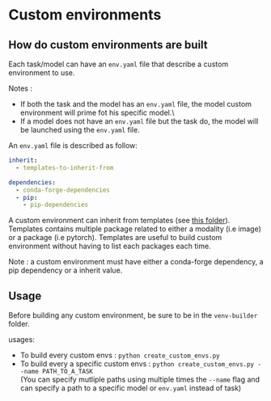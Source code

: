 # Custom environments

## How do custom environments are built

Each task/model can have an `env.yaml` file that describe a custom environment to use.

Notes :
- If both the task and the model has an `env.yaml` file, the model custom environment will prime fot his specific model.\
- If a model does not have an `env.yaml` file but the task do, the model will be launched using the `env.yaml` file.

An `env.yaml` file is described as follow:
```yaml
inherit:
  - templates-to-inherit-from

dependencies:
  - conda-forge-dependencies
  - pip:
    - pip-dependencies
```

A custom environment can inherit from templates (see [this folder](src/venv-builder/envs)).\
Templates contains multiple package related to either a modality (i.e image) or a package (i.e pytorch). Templates are useful to build custom environment without having to list each packages each time.

Note : a custom environment must have either a conda-forge dependency, a pip dependency or a inherit value.

## Usage

Before building any custom environment, be sure to be in the `venv-builder` folder.

usages:
* To build every custom envs : `python create_custom_envs.py`
* To build every a specific custom envs : `python create_custom_envs.py --name PATH_TO_A_TASK` \
(You can specify mutliple paths using multiple times the `--name` flag and can specify a path to a specific model or `env.yaml` instead of task)